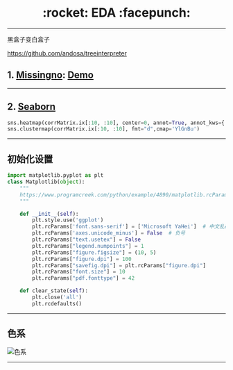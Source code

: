 <h1 align = "center">:rocket: EDA :facepunch:</h1>

---
黑盒子变白盒子

https://github.com/andosa/treeinterpreter










## 1. [Missingno][1]: [Demo][3]

---
## 2. [Seaborn][2]
```python
sns.heatmap(corrMatrix.ix[:10, :10], center=0, annot=True, annot_kws={'size': 10}, fmt='.2f', square=True)
sns.clustermap(corrMatrix.ix[:10, :10], fmt="d",cmap='YlGnBu')
```
---
## 初始化设置
```python
import matplotlib.pyplot as plt
class Matplotlib(object):
    """
    https://www.programcreek.com/python/example/4890/matplotlib.rcParams
    """

    def __init__(self):
        plt.style.use('ggplot')
        plt.rcParams['font.sans-serif'] = ['Microsoft YaHei']  # 中文乱码的处理
        plt.rcParams['axes.unicode_minus'] = False  # 负号
        plt.rcParams["text.usetex"] = False
        plt.rcParams["legend.numpoints"] = 1
        plt.rcParams["figure.figsize"] = (10, 5)
        plt.rcParams["figure.dpi"] = 100
        plt.rcParams["savefig.dpi"] = plt.rcParams["figure.dpi"]
        plt.rcParams["font.size"] = 10
        plt.rcParams["pdf.fonttype"] = 42

    def clear_state(self):
        plt.close('all')
        plt.rcdefaults()
```

---
## 色系

![色系][4]










---
[1]: https://github.com/ResidentMario/missingno
[2]: https://github.com/Jie-Yuan/2_DataMining/tree/master/1_DataExploration/3_Seaborn
[3]: https://github.com/Jie-Yuan/DataMining/blob/master/1_DataExploration/4_Missingno/README.md
[4]: http://image.sciencenet.cn/album/201205/24/174610e77x998p3s3wy9p8.png

